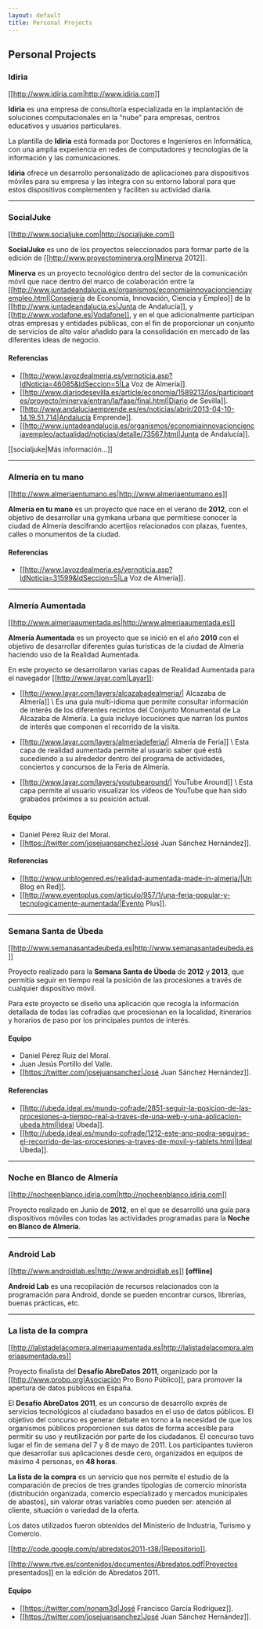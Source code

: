 ```yaml
---
layout: default
title: Personal Projects
---
```


## Personal Projects

### Idiria
[[http://www.idiria.com|http://www.idiria.com]]

**Idiria** es una empresa de consultoría especializada en la implantación de soluciones computacionales en la “nube” para empresas, centros educativos y usuarios particulares.

La plantilla de **Idiria** está formada por Doctores e Ingenieros en Informática, con una amplia experiencia en redes de computadores y tecnologías de la información y las comunicaciones. 

**Idiria** ofrece un desarrollo personalizado de aplicaciones para dispositivos móviles para su empresa y las integra con su entorno laboral para que estos dispositivos complementen y faciliten su actividad diaria.

----

### SocialJuke
[[http://www.socialjuke.com|http://socialjuke.com]]

**SocialJuke** es uno de los proyectos seleccionados para formar parte de la edición de [[http://www.proyectominerva.org|Minerva 2012]]. 

**Minerva** es un proyecto tecnológico dentro del sector de la comunicación móvil que nace dentro del marco de colaboración entre la [[http://www.juntadeandalucia.es/organismos/economiainnovacioncienciayempleo.html|Consejería de Economía, Innovación, Ciencia y Empleo]] de la [[http://www.juntadeandalucia.es|Junta de Andalucía]], y [[http://www.vodafone.es|Vodafone]], y en el que adicionalmente participan otras empresas y entidades públicas, con el fin de proporcionar un conjunto de servicios de alto valor añadido para la consolidación en mercado de las diferentes ideas de negocio.


#### Referencias
  * [[http://www.lavozdealmeria.es/vernoticia.asp?IdNoticia=46085&IdSeccion=5|La Voz de Almería]].
  * [[http://www.diariodesevilla.es/article/economia/1589213/los/participantes/proyecto/minerva/entran/la/fase/final.html|Diario de Sevilla]].
  * [[http://www.andaluciaemprende.es/es/noticias/abrir/2013-04-10-14.19.51.714|Andalucía Emprende]].
  * [[http://www.juntadeandalucia.es/organismos/economiainnovacioncienciayempleo/actualidad/noticias/detalle/73567.html|Junta de Andalucía]].

[[socialjuke|Más información...]]

----

### Almería en tu mano
[[http://www.almeriaentumano.es|http://www.almeriaentumano.es]]

**Almería en tu mano** es un proyecto que nace en el verano de **2012**, con el objetivo de desarrollar una gymkana urbana que permitiese conocer la ciudad de Almería descifrando acertijos relacionados con plazas, fuentes, calles o monumentos de la ciudad. 


#### Referencias
  * [[http://www.lavozdealmeria.es/vernoticia.asp?IdNoticia=31599&IdSeccion=5|La Voz de Almería]].

----

### Almería Aumentada
[[http://www.almeriaaumentada.es|http://www.almeriaaumentada.es]]

**Almería Aumentada** es un proyecto que se inició en el año **2010** con el objetivo de desarrollar diferentes guías turísticas de la ciudad de Almería haciendo uso de la Realidad Aumentada.

En este proyecto se desarrollaron varias capas de Realidad Aumentada para el navegador [[http://www.layar.com|Layar]]:

  * [[http://www.layar.com/layers/alcazabadealmeria/| Alcazaba de Almería]] \\ Es una guía multi-idioma que permite consultar información de interés de los diferentes recintos del Conjunto Monumental de La Alcazaba de Almería. La guía incluye locuciones que narran los puntos de interés que componen el recorrido de la visita.

  * [[http://www.layar.com/layers/almeriadeferia/| Almería de Feria]] \\ Esta capa de realidad aumentada permite al usuario saber qué está sucediendo a su alrededor dentro del programa de actividades, conciertos y concursos de la Feria de Almería.

  * [[http://www.layar.com/layers/youtubearound/| YouTube Around]] \\ Esta capa permite al usuario visualizar los vídeos de YouTube que han sido grabados próximos a su posición actual.

#### Equipo
  * Daniel Pérez Ruiz del Moral.
  * [[https://twitter.com/josejuansanchez|José Juan Sánchez Hernández]].

#### Referencias
  * [[http://www.unblogenred.es/realidad-aumentada-made-in-almeria/|Un Blog en Red]].
  * [[http://www.eventoplus.com/articulo/957/1/una-feria-popular-y-tecnologicamente-aumentada/|Evento Plus]].

----

### Semana Santa de Úbeda
[[http://www.semanasantadeubeda.es|http://www.semanasantadeubeda.es]]

Proyecto realizado para la **Semana Santa de Úbeda** de **2012** y **2013**, que permitía seguir en tiempo real la posición de las procesiones a través de cualquier dispositivo móvil.

Para este proyecto se diseño una aplicación que recogía la información detallada de todas las cofradías que procesionan en la localidad, itinerarios y horarios de paso por los principales puntos de interés.

#### Equipo
  * Daniel Pérez Ruiz del Moral.
  * Juan Jesús Portillo del Valle.
  * [[https://twitter.com/josejuansanchez|José Juan Sánchez Hernández]].

#### Referencias
  * [[http://ubeda.ideal.es/mundo-cofrade/2851-seguir-la-posicion-de-las-procesiones-a-tiempo-real-a-traves-de-una-web-y-una-aplicacion-ubeda.html|Ideal Úbeda]].
  * [[http://ubeda.ideal.es/mundo-cofrade/1212-este-ano-podra-seguirse-el-recorrido-de-las-procesiones-a-traves-de-movil-y-tablets.html|Ideal Úbeda]].

----

### Noche en Blanco de Almería
[[http://nocheenblanco.idiria.com|http://nocheenblanco.idiria.com]]

Proyecto realizado en Junio de **2012**, en el que se desarrolló una guía para dispositivos móviles con todas las actividades programadas para la **Noche en Blanco de Almería**.

----

### Android Lab
[[http://www.androidlab.es|http://www.androidlab.es]]  **[offline]**

**Android Lab** es una recopilación de recursos relacionados con la programación para Android, donde se pueden encontrar cursos, librerías, buenas prácticas, etc.

----

### La lista de la compra
[[http://lalistadelacompra.almeriaaumentada.es|http://lalistadelacompra.almeriaaumentada.es]]

Proyecto finalista del **Desafío AbreDatos 2011**, organizado por la [[http://www.probp.org|Asociación Pro Bono Público]], para promover la apertura de datos públicos en España.

El **Desafío AbreDatos 2011**, es un concurso de desarrollo exprés de servicios tecnológicos al ciudadano basados en el uso de datos públicos. El objetivo del concurso es generar debate en torno a la necesidad de que los organismos públicos proporcionen sus datos de forma accesible para permitir su uso y reutilización por parte de los ciudadanos. El concurso tuvo lugar el fin de semana del 7 y 8 de mayo de 2011. Los participantes tuvieron que desarrollar sus aplicaciones desde cero, organizados en equipos de máximo 4 personas, en **48 horas**.

**La lista de la compra** es un servicio que nos permite el estudio de la comparación de precios de tres grandes tipologías de comercio minorista (distribución organizada, comercio especializado y mercados municipales de abastos), sin valorar otras variables como pueden ser: atención al cliente, situación o variedad de la oferta.

Los datos utilizados fueron obtenidos del Ministerio de Industria, Turismo y Comercio.

[[http://code.google.com/p/abredatos2011-t38/|Repositorio]].

[[http://www.rtve.es/contenidos/documentos/Abredatos.pdf|Proyectos presentados]] en la edición de Abredatos 2011.


#### Equipo
  * [[https://twitter.com/nonam3d|José Francisco García Rodríguez]].
  * [[https://twitter.com/josejuansanchez|José Juan Sánchez Hernández]].
